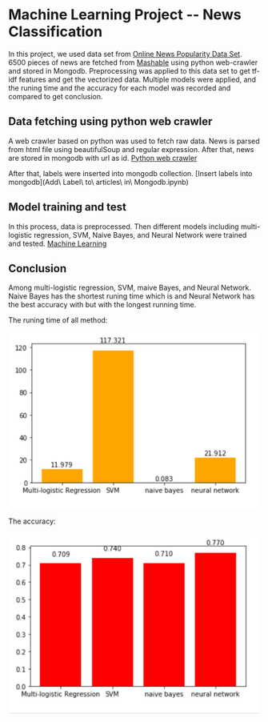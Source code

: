 # Machine Learning Project -- News Classification

In this project, we used data set from [Online News Popularity Data Set](https://archive.ics.uci.edu/ml/datasets/Online+News+Popularity). 6500 pieces of news are fetched from [Mashable](http://mashable.com/) using python web-crawler and stored in Mongodb. Preprocessing was applied to this data set to get tf-idf features and get the vectorized data. Multiple models were applied, and the runing time and the accuracy for each model was recorded and compared to get conclusion.

## Data fetching using python web crawler
A web crawler based on python was used to fetch raw data. News is parsed from html file using beautifulSoup and regular expression. After that, news are stored in mongodb with url as id. 
[Python web crawler](./articleCrawler.py)

After that, labels were inserted into mongodb collection.
[Insert labels into mongodb](Add\ Label\ to\ articles\ in\ Mongodb.ipynb)

## Model training and test
In this process, data is preprocessed. Then different models including multi-logistic regression, SVM, Naive Bayes, and Neural Network were trained and tested.
[Machine Learning](ml_project.ipynb)

## Conclusion
Among multi-logistic regression, SVM, maive Bayes, and Neural Network. Naive Bayes has the shortest runing time which is  and Neural Network has the best accuracy with but with the longest running time.

The runing time of all method:

![](RT.png)

The accuracy:

![](accuracy.png)